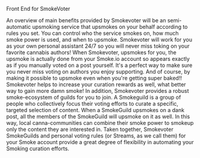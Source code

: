 Front End for SmokeVoter

An overview of main benefits provided by Smokevoter will be an semi-automatic upsmoking service that upsmokes on your behalf according to rules you set. You can control who the service smokes on, how much smoke power is used, and when to upsmoke.  Smokevoter will work for you as your own personal assistant 24/7 so you will never miss toking on your favorite cannabis authors! When Smokevoter, upsmokes for you, the upsmoke is actually done from your Smoke.io account so appears exactly as if you manually voted on a post yourself. It's a perfect way to make sure you never miss voting on authors you enjoy supporting. And of course, by making it possible to upsmoke even when you're getting super baked!! Smokevoter helps to increase your curation rewards as well, what better way to gain more damn smoke!  In addition, Smokevoter provides a robust smoke-ecosystem of guilds for you to join. A Smokeguild is a group of people who collectively focus their voting efforts to curate a specific, targeted selection of content. When a SmokeGuild upsmokes on a dank post, all the members of the SmokeGuild will upsmoke on it as well. In this way, local canna-communities can combine their smoke power to smokeup only the content they are interested in.  Taken together, Smokevoter SmokeGuilds and personal voting rules (or Streams, as we call them) for your Smoke account provide a great degree of flexibility in automating your Smoking curation efforts.
